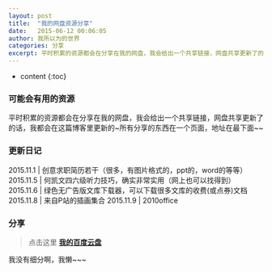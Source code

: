 ```yaml
---
layout: post
title:  "我的网盘资源分享"
date:   2015-06-12 00:06:05
author: 我所以为的世界
categories: 分享
excerpt: 平时积累的资源都会在分享在我的网盘，我会给出一个共享链接，网盘共享更新了的话，我都会在这篇博客里更新的~所有分享的东西在一个页面，地址在最下面~~
---
```


* content
{:toc}


### 可能会有用的资源

平时积累的资源都会在分享在我的网盘，我会给出一个共享链接，网盘共享更新了的话，我都会在这篇博客里更新的~所有分享的东西在一个页面，地址在最下面~~

### 更新日记

2015.11.1 | 创意求职简历若干（很多，有图片格式的，ppt的，word的等等）
2015.11.5 | 何凯文四六级听力技巧，确实非常实用（网上也可以找得到）
2015.11.6 | 绿色无广告版文库下载器，可以下载很多文库的收费(或点券)文档
2015.11.8 | 来自P站的插画集合
2015.11.9 | 2010office



### 分享

> 点击这里  **[我的百度云盘](http://yun.baidu.com/share/home?uk=2754632331)** 

我没有细分啊，我懒~~~


